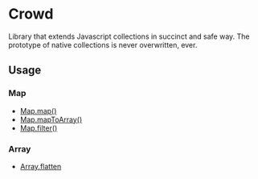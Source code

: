 # Crowd 

Library that extends Javascript collections in succinct and safe way. The prototype of native collections is never 
overwritten, ever.

## Usage 

### Map
* [Map.map()](./source/examples/Map/map.ts)
* [Map.mapToArray()](./source/examples/Map/mapToArray.ts)
* [Map.filter()](./source/examples/Map/filter.ts)

### Array
* [Array.flatten](./source/examples/Array/toMap.ts)